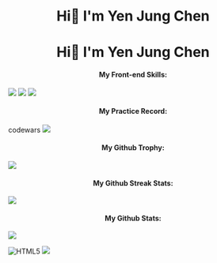 # <p align="center">Hi👋 I'm Yen Jung Chen</p>
<h1 align="center">Hi👋 I'm Yen Jung Chen</h1>

#### <center>My Front-end Skills:</center>
<img src="https://img.shields.io/badge/HTML5-E34F26?style=for-the-badge&logo=html5&logoColor=white" />
<img src="https://img.shields.io/badge/CSS3-1572B6?style=for-the-badge&logo=css3&logoColor=white" />
<img src="https://img.shields.io/badge/JavaScript-323330?style=for-the-badge&logo=javascript&logoColor=F7DF1E" />


#### <center>My Practice Record:</center>
codewars
<img src="https://www.codewars.com/users/jacky010080/badges/small" />
#### <center>My Github Trophy:</center>
<img src="https://github-profile-trophy.vercel.app/?username=jacky010080">

#### <h4 align="center">My Github Streak Stats:</h4>
<img src="https://streak-stats.demolab.com/?user=jacky010080">

#### <h4 align="center">My Github Stats:</h4>
<img src="https://github-readme-stats.vercel.app/api?username=jacky010080">

![HTML5](https://img.shields.io/badge/HTML5-E34F26?style=for-the-badge&logo=html5&logoColor=white) ![](https://img.shields.io/badge/CSS3-1572B6?style=for-the-badge&logo=css3&logoColor=white)